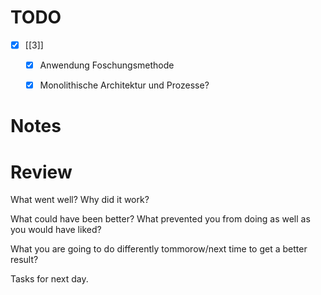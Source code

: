 # TODO 
- [x] [[3]]
	- [x] Anwendung Foschungsmethode
	
	- [x] Monolithische Architektur und Prozesse?

# Notes

# Review
What went well? Why did it work?


What could have been better? What prevented you from doing as well as you would have liked? 


What you are going to do differently tommorow/next time to get a better result? 


Tasks for next day. 